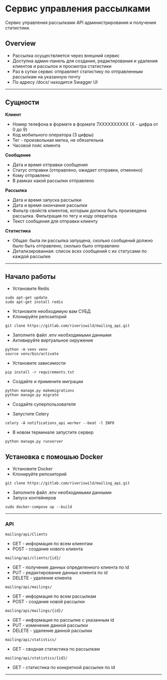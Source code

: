 # Сервис управления рассылками
Сервис управления рассылками API администрирования и получения статистики.

## Overview
* Рассылка осуществляется через внешний сервис 
* Доступна админ-панель для создания, редактирования и удаления клиентов и рассылок и просмотра статистики
* Раз в сутки сервис отправляет статистику по отправленным рассылкам на указанную почту
* По адресу /docs/ находится Swagger UI
***
## Сущности

**Клиент**
* Номер телефона в формате в формате 7XXXXXXXXXX (X - цифра от 0 до 9)
* Код мобильного оператора (3 цифры)
* Тег - произвольная метка, не обязательна
* Часовой пояс клиента

**Сообщение**
* Дата и время отправки сообщения
* Статус отправки (отправлено, ожидает отправки, отменено)
* Кому отправлено
* В рамках какой рассылки отправлено


**Рассылка**

* Дата и время запуска рассылки
* Дата и время окончания рассылки
* Фильтр свойств клиентов, которым должна быть произведена рассылка. Фильтрация по тегу и коду оператора
* Текст сообщения для отправки клиенту

**Статистика**
* Общая: была ли рассылка запущена, сколько сообщений должно было быть отправлено, сколько было отправлено
* Детализированная: список всех сообщений с их статусами по каждой рассылке

***


## Начало работы
* Установите Redis
```
sudo apt-get update
sudo apt-get install redis
``` 

* Установите необходимую вам СУБД
* Клонируйте репозиторий
```
git clone https://gitlab.com/riveriswild/mailing_api.git
``` 
* Заполните файл .env необходимыми данными
* Активируйте виртуальное окружение
```
python -m venv venv  
source venv/bin/activate
```
* Установите зависимости
```
pip install -r requirements.txt
``` 
* Создайте и примените миграции
```
python manage.py makemigrations
python manage.py migrate
```
* Создайте суперпользователя

* Запустите Celery
```
celery -A notifications_api worker --beat -l INFO
```
* В новом терминале запустите сервер
```
python manage.py runserver
```

##  Установка с помошью Docker
* Установите Docker
* Клонируйте репозиторий
```
git clone https://gitlab.com/riveriswild/mailing_api.git
``` 
* Заполните файл .env необходимыми данными
* Запуск контейнеров
```
sudo docker-compose up --build
``` 
***


### API
`mailing/api/Clients`
* GET - информация по всем клиентам
* POST - создание нового клиента

`mailing/api/clients/{id}/`
* GET - получение данных определенного клиента по id
* PUT - редактирование данных клиента по id
* DELETE - удаление клиента

`mailing/api/mailings/`
* GET - информация по всем рассылкам
* POST - создание новой рассылки

`mailing/api/mailings/{id}/`
* GET - информация по рассылке с указанным id
* PUT - изменение данной рассылки
* DELETE - удаление данной рассылки

`mailing/api/statistics/`

* GET - сводная статистика по рассылкам

`mailing/api/statistics/{id}/`
* GET - статистика по конкретной рассылке по id

***



